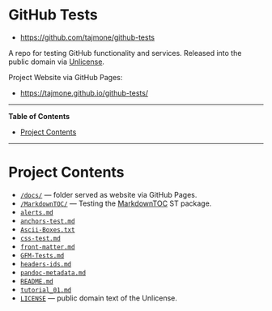 # GitHub Tests

- https://github.com/tajmone/github-tests

A repo for testing GitHub functionality and services. Released into the public domain via [Unlicense].

Project Website via GitHub Pages:

-   <https://tajmone.github.io/github-tests/>


-----

**Table of Contents**

<!-- MarkdownTOC autolink="true" bracket="round" autoanchor="false" lowercase="only_ascii" uri_encoding="true" levels="1,2,3" -->

- [Project Contents](#project-contents)

<!-- /MarkdownTOC -->

-----

# Project Contents

- [`/docs/`](./docs) — folder served as website via GitHub Pages.
- [`/MarkdownTOC/`](./MarkdownTOC) — Testing the [MarkdownTOC] ST package.
- [`alerts.md`](./alerts.md)
- [`anchors-test.md`](./anchors-test.md)
- [`Ascii-Boxes.txt`](./Ascii-Boxes.txt)
- [`css-test.md`](./css-test.md)
- [`front-matter.md`](./front-matter.md)
- [`GFM-Tests.md`](./GFM-Tests.md)
- [`headers-ids.md`](./headers-ids.md)
- [`pandoc-metadata.md`](./pandoc-metadata.md)
- [`README.md`](./README.md)
- [`tutorial_01.md`](./tutorial_01.md)
- [`LICENSE`](./LICENSE) — public domain text of the Unlicense.


<!-----------------------------------------------------------------------------
                               REFERENCE LINKS                                
------------------------------------------------------------------------------>

[website]: https://tajmone.github.io/github-tests/
[MarkdownTOC]: https://github.com/naokazuterada/MarkdownTOC "Visit MarkdownTOC repository on GitHub"
[Unlicense]: http://unlicense.org "Visit Unlicense.org"

<!-- EOF -->
